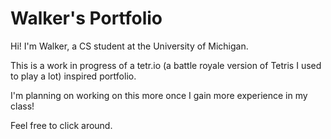 # Walker's Portfolio
Hi! I'm Walker, a CS student at the University of Michigan.

This is a work in progress of a tetr.io (a battle royale version of Tetris I used to play a lot) inspired portfolio.

I'm planning on working on this more once I gain more experience in my class!

Feel free to click around.
